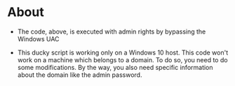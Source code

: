 # About
* The code, above, is executed with admin rights by bypassing the Windows UAC

* This ducky script is working only on a Windows 10 host. This code won't work on a machine which belongs to a domain. To do so, you need to do some modifications. By the way, you also need specific information about the domain like the admin password.